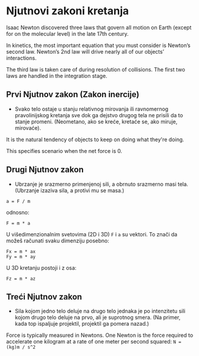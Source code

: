 # Njutnovi zakoni kretanja

Isaac Newton discovered three laws that govern all motion on Earth (except for on the molecular level) in the late 17th century.

In kinetics, the most important equation that you must consider is Newton’s second law. Newton’s 2nd law will drive nearly all of our objects’ interactions.

The third law is taken care of during resolution of collisions. The first two laws are handled in the integration stage.

## Prvi Njutnov zakon (Zakon inercije)

* Svako telo ostaje u stanju relativnog mirovanja ili ravnomernog pravolinijskog kretanja sve dok ga dejstvo drugog tela ne prisili da to stanje promeni. (Neometano, ako se kreće, kretaće se, ako miruje, mirovaće).

It is the natural tendency of objects to keep on doing what they're doing.

This specifies scenario when the net force is 0.

## Drugi Njutnov zakon

*	Ubrzanje je srazmerno primenjenoj sili, a obrnuto srazmerno masi tela. (Ubrzanje izaziva sila, a protivi mu se masa.)

```
a = F / m
```
odnosno:
```
F = m * a
```

U višedimenzionalnim svetovima (2D i 3D) `F` i `a` su vektori. To znači da možeš računati svaku dimenziju posebno:
```
Fx = m * ax
Fy = m * ay
```

U 3D kretanju postoji i z osa:
```
Fz = m * az
```

## Treći Njutnov zakon

*	Sila kojom jedno telo deluje na drugo telo jednaka je po intenzitetu sili kojom drugo telo deluje na prvo, ali je suprotnog smera. (Na primer, kada top ispaljuje projektil, projektil ga pomera nazad.)

Force is typically measured in Newtons. One Newton is the force required to accelerate one kilogram at a rate of one meter per second squared:
`N = (kg)m / s^2`
